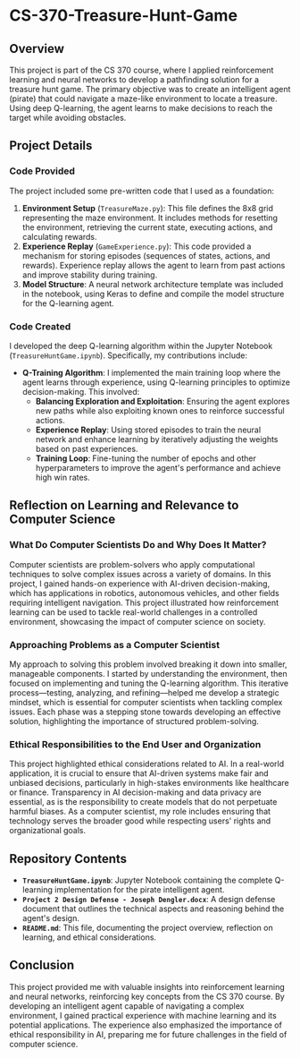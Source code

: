 # CS-370-Treasure-Hunt-Game

## Overview
This project is part of the CS 370 course, where I applied reinforcement learning and neural networks to develop a pathfinding solution for a treasure hunt game. The primary objective was to create an intelligent agent (pirate) that could navigate a maze-like environment to locate a treasure. Using deep Q-learning, the agent learns to make decisions to reach the target while avoiding obstacles.

## Project Details

### Code Provided
The project included some pre-written code that I used as a foundation:
1. **Environment Setup** (`TreasureMaze.py`): This file defines the 8x8 grid representing the maze environment. It includes methods for resetting the environment, retrieving the current state, executing actions, and calculating rewards.
2. **Experience Replay** (`GameExperience.py`): This code provided a mechanism for storing episodes (sequences of states, actions, and rewards). Experience replay allows the agent to learn from past actions and improve stability during training.
3. **Model Structure**: A neural network architecture template was included in the notebook, using Keras to define and compile the model structure for the Q-learning agent.

### Code Created
I developed the deep Q-learning algorithm within the Jupyter Notebook (`TreasureHuntGame.ipynb`). Specifically, my contributions include:
- **Q-Training Algorithm**: I implemented the main training loop where the agent learns through experience, using Q-learning principles to optimize decision-making. This involved:
  - **Balancing Exploration and Exploitation**: Ensuring the agent explores new paths while also exploiting known ones to reinforce successful actions.
  - **Experience Replay**: Using stored episodes to train the neural network and enhance learning by iteratively adjusting the weights based on past experiences.
  - **Training Loop**: Fine-tuning the number of epochs and other hyperparameters to improve the agent's performance and achieve high win rates.

## Reflection on Learning and Relevance to Computer Science

### What Do Computer Scientists Do and Why Does It Matter?
Computer scientists are problem-solvers who apply computational techniques to solve complex issues across a variety of domains. In this project, I gained hands-on experience with AI-driven decision-making, which has applications in robotics, autonomous vehicles, and other fields requiring intelligent navigation. This project illustrated how reinforcement learning can be used to tackle real-world challenges in a controlled environment, showcasing the impact of computer science on society.

### Approaching Problems as a Computer Scientist
My approach to solving this problem involved breaking it down into smaller, manageable components. I started by understanding the environment, then focused on implementing and tuning the Q-learning algorithm. This iterative process—testing, analyzing, and refining—helped me develop a strategic mindset, which is essential for computer scientists when tackling complex issues. Each phase was a stepping stone towards developing an effective solution, highlighting the importance of structured problem-solving.

### Ethical Responsibilities to the End User and Organization
This project highlighted ethical considerations related to AI. In a real-world application, it is crucial to ensure that AI-driven systems make fair and unbiased decisions, particularly in high-stakes environments like healthcare or finance. Transparency in AI decision-making and data privacy are essential, as is the responsibility to create models that do not perpetuate harmful biases. As a computer scientist, my role includes ensuring that technology serves the broader good while respecting users' rights and organizational goals.

## Repository Contents
- **`TreasureHuntGame.ipynb`**: Jupyter Notebook containing the complete Q-learning implementation for the pirate intelligent agent.
- **`Project 2 Design Defense - Joseph Dengler.docx`**: A design defense document that outlines the technical aspects and reasoning behind the agent's design.
- **`README.md`**: This file, documenting the project overview, reflection on learning, and ethical considerations.

## Conclusion
This project provided me with valuable insights into reinforcement learning and neural networks, reinforcing key concepts from the CS 370 course. By developing an intelligent agent capable of navigating a complex environment, I gained practical experience with machine learning and its potential applications. The experience also emphasized the importance of ethical responsibility in AI, preparing me for future challenges in the field of computer science.
